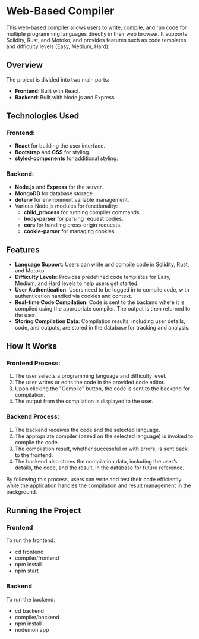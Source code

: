 # Web-Based Compiler

This web-based compiler allows users to write, compile, and run code for multiple programming languages directly in their web browser. It supports Solidity, Rust, and Motoko, and provides features such as code templates and difficulty levels (Easy, Medium, Hard).

## Overview

The project is divided into two main parts:
- **Frontend**: Built with React.
- **Backend**: Built with Node.js and Express.

## Technologies Used

### Frontend:
- **React** for building the user interface.
- **Bootstrap** and **CSS** for styling.
- **styled-components** for additional styling.

### Backend:
- **Node.js** and **Express** for the server.
- **MongoDB** for database storage.
- **dotenv** for environment variable management.
- Various Node.js modules for functionality:
  - **child_process** for running compiler commands.
  - **body-parser** for parsing request bodies.
  - **cors** for handling cross-origin requests.
  - **cookie-parser** for managing cookies.

## Features

- **Language Support**: Users can write and compile code in Solidity, Rust, and Motoko.
- **Difficulty Levels**: Provides predefined code templates for Easy, Medium, and Hard levels to help users get started.
- **User Authentication**: Users need to be logged in to compile code, with authentication handled via cookies and context.
- **Real-time Code Compilation**: Code is sent to the backend where it is compiled using the appropriate compiler. The output is then returned to the user.
- **Storing Compilation Data**: Compilation results, including user details, code, and outputs, are stored in the database for tracking and analysis.

## How It Works

### Frontend Process:

1. The user selects a programming language and difficulty level.
2. The user writes or edits the code in the provided code editor.
3. Upon clicking the "Compile" button, the code is sent to the backend for compilation.
4. The output from the compilation is displayed to the user.

### Backend Process:

1. The backend receives the code and the selected language.
2. The appropriate compiler (based on the selected language) is invoked to compile the code.
3. The compilation result, whether successful or with errors, is sent back to the frontend.
4. The backend also stores the compilation data, including the user’s details, the code, and the result, in the database for future reference.

By following this process, users can write and test their code efficiently while the application handles the compilation and result management in the background.

## Running the Project

### Frontend

To run the frontend:


- cd frontend
- compiler/frontend
 - npm install
- npm start
### Backend
To run the backend:

- cd backend
- compiler/backend  
- npm install
- nodemon app
